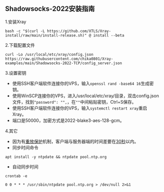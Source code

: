 ## Shadowsocks-2022安装指南

1.安装Xray

```
bash -c "$(curl -L https://github.com/XTLS/Xray-install/raw/main/install-release.sh)" @ install --beta
```

2.下载配置文件

```
curl -Lo /usr/local/etc/xray/config.json https://raw.githubusercontent.com/chika0801/Xray-examples/main/Shadowsocks-2022-TCP/config_server.json
```

3.设置密钥

- 使用SSH客户端软件连接你的VPS，输入`openssl rand -base64 16`生成密钥。
- 使用WinSCP连接你的VPS，进入/usr/local/etc/xray/目录，双击config.json文件，找到`"password": "",`，在`""`中间粘贴密钥，Ctrl+S保存。
- 使用SSH客户端软件连接你的VPS，输入`systemctl restart xray`重启Xray。
- 端口是50000，加密方式是2022-blake3-aes-128-gcm。

4.其它

- 因为有[重放保护](https://github.com/Shadowsocks-NET/shadowsocks-specs/blob/main/2022-1-shadowsocks-2022-edition.md#314-replay-protection)机制，客户端与服务器端的时间差要在[30秒](https://github.com/Shadowsocks-NET/shadowsocks-specs/blob/main/2022-1-shadowsocks-2022-edition.md#313-header)以内。
- 同步时间命令

```
apt install -y ntpdate && ntpdate pool.ntp.org
```

- 自动同步时间

```
crontab -e
```

```
0 0 * * * /usr/sbin/ntpdate pool.ntp.org > /dev/null 2>&1
```
